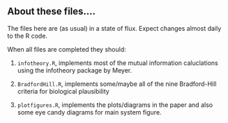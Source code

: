 ## About these files....

The files here are (as usual) in a state of flux. Expect changes almost daily to the R code.

When all files are completed they should:

1. `infotheory.R`, implements most of the mutual information caluclations using the infotheory package by Meyer.

2. `BradfordHill.R`, implements some/maybe all of the nine Bradford-Hill criteria for biological plausibility

3. `plotfigures.R`, implements the plots/diagrams in the paper and also some eye candy diagrams for main system figure.


